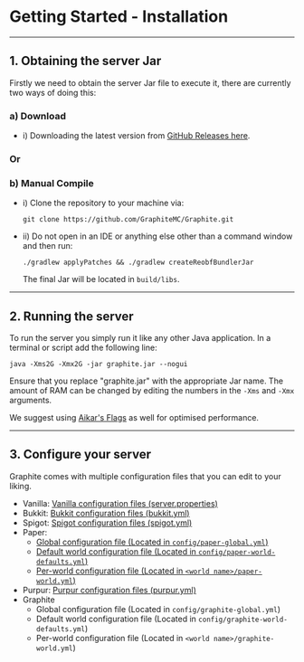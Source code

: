 # Getting Started - Installation
___
## 1. Obtaining the server Jar
Firstly we need to obtain the server Jar file to execute it, there are currently two ways
of doing this:

### a) Download
  * i) Downloading the latest version from [GitHub Releases here](https://github.com/GraphiteMC/Graphite/releases/tag/latest).

### Or

### b) Manual Compile
  * i) Clone the repository to your machine via:
    ```
    git clone https://github.com/GraphiteMC/Graphite.git
    ```
  * ii) Do not open in an IDE or anything else other than a command window and then run:
    ```
    ./gradlew applyPatches && ./gradlew createReobfBundlerJar
    ```
    The final Jar will be located in `build/libs`.
___
## 2. Running the server
To run the server you simply run it like any other Java application. 
In a terminal or script add the following line:

`java -Xms2G -Xmx2G -jar graphite.jar --nogui` 

Ensure that you replace "graphite.jar" with the appropriate Jar name.
The amount of RAM can be changed by editing the numbers in the `-Xms` and `-Xmx` arguments.

We suggest using [Aikar's Flags](https://docs.papermc.io/paper/aikars-flags) as well for optimised performance.
___
## 3. Configure your server
Graphite comes with multiple configuration files that you can edit to your liking.
  * Vanilla: [Vanilla configuration files (server.properties)](https://minecraft.fandom.com/wiki/Server.properties)
  * Bukkit: [Bukkit configuration files (bukkit.yml)](https://bukkit.fandom.com/wiki/Bukkit.yml)
  * Spigot: [Spigot configuration files (spigot.yml)](https://www.spigotmc.org/wiki/spigot-configuration/)
  * Paper:
    * [Global configuration file (Located in `config/paper-global.yml`)](https://docs.papermc.io/paper/reference/global-configuration)
    * [Default world configuration file (Located in `config/paper-world-defaults.yml`)](https://docs.papermc.io/paper/reference/world-configuration)
    * [Per-world configuration file (Located in `<world name>/paper-world.yml`)](https://docs.papermc.io/paper/reference/world-configuration)
  * Purpur: [Purpur configuration files (purpur.yml) ](https://purpurmc.org/docs/Configuration/)
  * Graphite
      * Global configuration file (Located in `config/graphite-global.yml`)
      * Default world configuration file (Located in `config/graphite-world-defaults.yml`)
      * Per-world configuration file (Located in `<world name>/graphite-world.yml`)